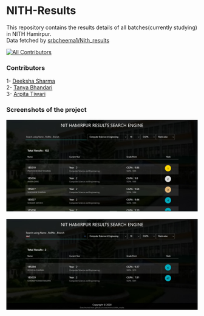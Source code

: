 # NITH-Results
This repository contains the results details of all batches(currently studying) in NITH Hamirpur.<br/>
Data fetched by [srbcheema1/Nith_results](https://github.com/srbcheema1/Nith_results)<br>

[![All Contributors](https://img.shields.io/badge/all_contributors-3-orange.svg?style=flat-square)](#contributors)

### Contributors
1- [Deeksha Sharma](https://github.com/Deeksha2501/)<br/>
2- [Tanya Bhandari](https://github.com/66rhythm/)<br/>
3- [Arpita Tiwari](https://github.com/Arpita309/)

### Screenshots of the project
![img 1](images/img2.jpg)<br/><br/>
![img 2](images/img1.jpg)


